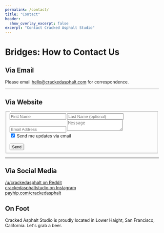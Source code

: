 ```yaml
---
permalink: /contact/
title: "Contact"
header:
  show_overlay_excerpt: false
excerpt: "Contact Cracked Asphalt Studio"
---
```


# Bridges: How to Contact Us

## Via Email

Please email [hello@crackedasphalt.com](mailto:hello@crackedasphalt.com) for correspondence.

---

## Via Website

<iframe width="0" height="0" name="formspree" frameborder="0"></iframe>

<form method="POST" action="https://formspree.io/f/mwkgrlpk">
  <fieldset>
    <legend></legend>
  <input class="input-half" required type="text" name="firstName" placeholder="First Name">
  <input class="input-half" type="text" name="lastName" placeholder="Last Name (optional)">
  <input type="email" required name="email" placeholder="Email Address">
  <textarea required name="message" placeholder="Message"></textarea>
  <div>
    <input type="checkbox" id="_optin" name="_optin" checked />
    <label for="_optin" class="small">Send me updates via email</label>
  </div>
  <br>
  <button type="submit" class="btn btn--primary btn--large"><i class="fa-regular fa-paper-plane" aria-hidden="true"></i> Send</button>
</fieldset>
</form>

---

## Via Social Media

[<i class="fab fa-fw fa-reddit"></i> /u/crackedasphalt on Reddit](https://www.reddit.com/u/crackedasphalt)<br />
[<i class="fab fa-fw fa-instagram"></i> crackedasphaltstudio on Instagram](https://www.instagram.com/crackedasphaltstudio)<br />
[<i class="fa-solid fa-fw fa-cart-shopping"></i> payhip.com/crackedasphalt](https://www.payhip.com/crackedasphalt)<br />
<!---
[<i class="fab fa-fw fa-twitter"></i> @cracked_asphalt on Twitter](https://twitter.com/cracked_asphalt)<br />
[<i class="fab fa-fw fa-facebook"></i> crackedasphalt on Facebook](https://www.facebook.com/crackedasphalt)<br />
--->

## On Foot

Cracked Asphalt Studio is proudly located in Lower Haight, San Francisco, California. Let's grab a beer.